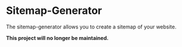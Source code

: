 # Sitemap-Generator

The sitemap-generator allows you to create a sitemap of your website.

**This project will no longer be maintained.**
